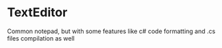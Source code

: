# TextEditor
Common notepad, but with some features like c# code formatting and .cs files compilation as well
